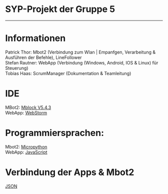 
# SYP-Projekt der Gruppe 5
---
# Informationen
Patrick Thor: Mbot2 (Verbindung zum Wlan | Empanfgen, Verarbeitung & Ausführen der Befehle), LineFollower<br>
Stefan Rautner: WebApp (Verbindung (Windows, Android, IOS & Linux) für Steuerung)<br>
Tobias Haas: ScrumManager (Dokumentation & Teamleitung)<br>

# IDE
MBot2: [Mblock V5.4.3](https://s.mblock.cc/download/pc-windows)<br>
WebApp: [WebStorm](https://www.jetbrains.com/webstorm/download/download-thanks.html)

# Programmiersprachen:
Mbot2: [Micropython](https://docs.micropython.org/en/latest/)<br>
WebApp: [JavaScript]()

# Verbindung der Apps & Mbot2
[JSON](https://www.json.org/json-de.html)
